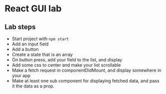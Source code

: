 # React GUI lab

## Lab steps
- Start project with `npm start`
- Add an input field
- Add a button
- Create a state that is an array
- On button press, add your field to the list, and display
- Add some css to center and make your list scrollable
- Make a fetch request in componentDidMount, and display somewhere in your app
- Make at least one sub component for displaying fetched data, and pass it the data as a prop.